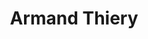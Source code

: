 ---
title: "Armand Thiery"
url: /saint-pierre-dirube/armand-thiery-avenue-du-portou/
shop: vêtements
---